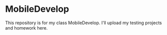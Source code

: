 # MobileDevelop
This repository is for my class MobileDevelop. I'll upload my testing projects and homework here.
